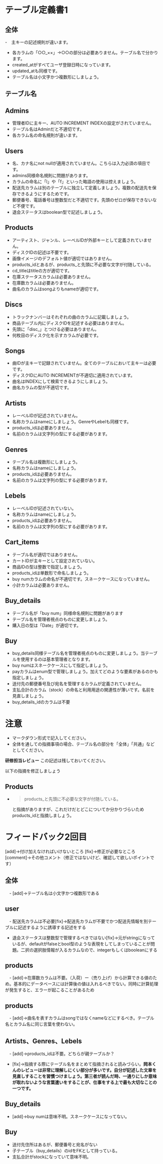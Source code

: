 # テーブル定義書1
## 全体
-　主キーの記述規則が違います。
- 各カラムの「○○_××」→○○の部分は必要ありません。テーブル名で分かります。
- created_atがすべてユーザ登録日時になっています。
- updated_atも同様です。
- テーブル名は小文字かつ複数形にしましょう。
## テーブル名
## Admins
- 管理者IDに主キー、AUTO INCREMENT INDEXの設定がされていません。
- テーブル名はAdminだと不適切です。
- 各カラム名の命名規則が違います。
## Users
- 名、カナ名にnot nullが適用されていません。こちらは入力必須の項目です。
- admins同様命名規則に問題があります。
- カラムの命名に「l」や「f」といった略語の使用は控えましょう。
- 配送先カラムは別のテーブルに独立して定義しましょう。複数の配送先を保存できるようにするためです。
- 郵便番号、電話番号は整数型だと不適切です。先頭のゼロが保存できないなど不便です。
- 退会ステータスはboolean型で記述しましょう。
## Products
- アーティスト、ジャンル、レーベルIDが外部キーとして定義されていません。
- ディスクIDの記述は不要です。
- 画像イメージのデフォルト値が適切ではありません。
- products_idとあるが、products_と先頭に不必要な文字が付随している。
- cd_titleはtitleの方が適切です。
- 在庫ステータスカラムは必要ありません。
- 在庫数カラムは必要ありません。
- 曲名のカラムはsongよりもnameが適切です。
## Discs
- トラックナンバーはそれぞれの曲のカラムに記載しましょう。
- 商品テーブル内にディスクIDを記述する必要はありません。
- 先頭に「disc_」とつける必要はありません。
- 何枚目のディスク化を示すカラムが必要です。
## Songs
- 曲IDが主キーで記録されていません。全てのテーブルにおいて主キーは必要です。
- ディスクIDにAUTO INCREMENTが不適切に適用されています。
- 曲名はINDEXにして検索できるようにしましょう。
- 曲名カラムの型が不適切です。

## Artists
- レーベルIDが記述されていません。
- 名称カラムはnameにしましょう。GenreやLebelも同様です。
- products_idは必要ありません。
- 名前のカラムは文字列の型にする必要があります。

## Genres
- テーブル名は複数形にしましょう。
- 名称カラムはnameにしましょう。
- products_idは必要ありません。
- 名前のカラムは文字列の型にする必要があります。

## Lebels
- レーベルIDが記述されていない。
- 名称カラムはnameにしましょう。
- products_idは必要ありません。
- 名前のカラムは文字列の型にする必要があります。

## Cart_items
- テーブル名が適切ではありません。
- カートIDが主キーとして設定されていない。
- 商品IDの型は整数で指定しましょう。
- products_idは単数形で命名しましょう。
- buy numカラムの命名が不適切です。スネークケースになっていません。
- 小計カラムは必要ありません。

## Buy_details
- テーブル名が「buy num」同様命名規則に問題があります
- テーブル名を管理者視点のものに変更しましょう。
- 購入日の型は「Date」が適切です。
## Buy
- buy_details同様テーブル名を管理者視点のものに変更しましょう。当テーブルを使用するのは基本管理者となります。
- buy numはスネークケースにして指定しましょう。
- payカラムはenum型で管理しましょう。加えてどのような要素があるのかも指定しましょう。
- 送付先の郵便番号及び宛名を管理するカラムが定義されていません。
- 支払合計のカラム（stock）の命名と利用用途の関連性が薄いです。名前を見直しましょう。
- buy_details_idのカラムは不要
# 注意
* マークダウン形式で記入してください。
* 全体を通しての指摘事項の場合、テーブル名の部分を「全体」「共通」などとしてください。

**研修担当レビュー**
この記述は残しておいてください。

以下の指摘を修正しましょう
## Products
- >products_と先頭に不必要な文字が付随している。
  
  と指摘がありますが、これだけだとどこについてか分かりづらいためproducts_idと指摘しましょう。


# フィードバック2回目
[add]→付け加えなければいけないところ
[fix]→修正が必要なところ
[comment]→その他コメント（修正ではないけど、確認して欲しいポイントです）

## 全体
　- [add]→テーブル名は小文字かつ複数形である
 
## user
　- 配送先カラムは不必要[fix]→配送先カラムが不要でかつ配送先情報を別テーブルに記述するように誘導する記述をする
  - 退会ステータスは整数型で管理するべきではない[fix]→元がstringになっているが、defaultがfalseとbool型のような表現をしてしまっていることが問題。二択の選択肢情報が入るカラムなので、integerもしくはbooleanにする

## products
　- [add]→在庫数カラムは不要。（入荷）ー（売り上げ）から計算できる値のため。基本的にデータベースには計算後の値は入れるべきでない。同時に計算処理が発生すると、エラーが起こることがあるため
 
## products
　- [add]→曲名を表すカラムはsongではなくnameなどにするべき。テーブル名とカラム名に同じ言葉を使わない。
 
## Artists、Genres、Lebels
　- [add]→products_idは不要。どちらが親テーブルか？
 -  [fix]→指摘する際にテーブル名をまとめて指摘されると読みづらい。**岡本くんのレビューは非常に理解しにくい部分が多いです。自分が記述した文章を見直しすることを習慣つけましょう。第三者が読んだ時、一通りにしか意味が取れないような言葉遣いをすることが、仕事をする上で最も大切なことの一つです。**
 
## Buy_details
 - [add]→buy numは意味不明。スネークケースになってない。
 
## Buy
 - 送付先住所はあるが、郵便番号と宛名がない
 - 子テーブル（buy_details）のidをFKとして持っている。
 - 支払合計がstockになっていて意味不明。
 
